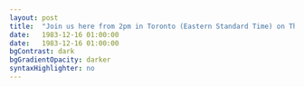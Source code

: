 ```yaml
---
layout: post
title:  "Join us here from 2pm in Toronto (Eastern Standard Time) on Thursday December 8th, 2016 for live streaming of the event."
date:   1983-12-16 01:00:00
date:   1983-12-16 01:00:00
bgContrast: dark
bgGradientOpacity: darker
syntaxHighlighter: no
---
```


